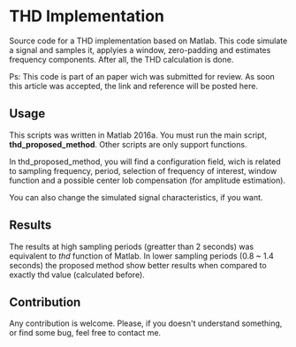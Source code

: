 

# THD Implementation

Source code for a THD implementation based on Matlab.
This code simulate a signal and samples it, applyies a window, zero-padding and estimates frequency components. After all, the THD calculation is done.

Ps: This code is part of an paper wich was submitted for review. As soon this article was accepted, the link and reference will be posted here.

## Usage

This scripts was written in Matlab 2016a. You must run the main script, **thd_proposed_method**. Other scripts are only support functions.

In thd_proposed_method, you will find a configuration field, wich is related to sampling frequency, period, selection of frequency of interest, window function and a possible center lob compensation (for amplitude estimation).

You can also change the simulated signal characteristics, if you want.

## Results

The results at high sampling periods (greatter than 2 seconds) was equivalent to *thd* function of Matlab. In lower sampling periods (0.8 ~ 1.4 seconds) the proposed method show better results when compared to exactly thd value (calculated before).

## Contribution

Any contribution is welcome. Please, if you doesn't understand something, or find some bug, feel free to contact me.
